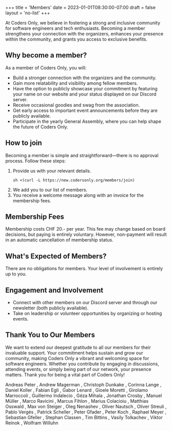 +++
title = 'Members'
date = 2023-01-01T08:30:00-07:00
draft = false
layout = 'no-list'
+++

At Coders Only, we believe in fostering a strong and inclusive community for
software engineers and tech enthusiasts. Becoming a member strengthens your
connection with the organizers, enhances your presence within the community,
and grants you access to exclusive benefits.

## Why become a member?

As a member of Coders Only, you will:
- Build a stronger connection with the organizers and the community.
- Gain more relatability and visibility among fellow members.
- Have the option to publicly showcase your commitment by featuring your name
  on our website and your status displayed on our Discord server.
- Receive occasional goodies and swag from the association.
- Get early access to important event announcements before they are publicly
  available.
- Participate in the yearly General Assembly, where you can help shape the
  future of Coders Only.

## How to join

Becoming a member is simple and straightforward—there is no approval process.
Follow these steps:

1. Provide us with your relevant details.
   ```shell
   sh <(curl -L https://new.codersonly.org/members/join)
   ```
2. We add you to our list of members.
3. You receive a welcome message along with an invoice for the membership fees.

## Membership Fees

Membership costs CHF 20.- per year. This fee may change based on board
decisions, but paying is entirely voluntary. However, non-payment will result
in an automatic cancellation of membership status.

## What's Expected of Members?

There are no obligations for members. Your level of involvement is entirely up
to you.

## Engagement and Involvement

- Connect with other members on our Discord server and through our newsletter
  (both publicly available).
- Take on leadership or volunteer opportunities by organizing or hosting
  events.

## Thank You to Our Members

We want to extend our deepest gratitude to all our members for their invaluable
support. Your commitment helps sustain and grow our community, making Coders
Only a vibrant and welcoming space for software engineers. Whether you
contribute by engaging in discussions, attending events, or simply being part
of our network, your presence matters. Thank you for being a vital part of
Coders Only!

Andreas Peter
, Andrew Magerman
, Christoph Dunkake
, Corinna Lange
, Daniel Koller
, Fabian Egli
, Gabor Lenard
, Gioele Moretti
, Girolamo Marroccoli
, Guillermo Indalecio
, Géza Mihala
, Jonathan Crosby
, Manuel Müller
, Marco Ravicini
, Marcus Fihlon
, Marius Colacioiu
, Matthias Osswald
, Max von Steiger
, Oleg Nenashev
, Oliver Nautsch
, Oliver Streuli
, Pablo Vergés
, Patrick Scheller
, Peter Gfader
, Peter Koch
, Raphael Meyer
, Sebastian Gfeller
, Stephan Classen
, Tim Bittins
, Vasily Tolkachev
, Viktor Reinok
, Wolfram Willuhn

